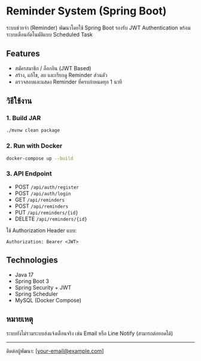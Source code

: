 # Reminder System (Spring Boot)

ระบบช่วยจำ (Reminder) พัฒนาโดยใช้ Spring Boot รองรับ JWT Authentication พร้อมระบบเตือนอัตโนมัติแบบ Scheduled Task

## Features
- สมัครสมาชิก / ล็อกอิน (JWT Based)
- สร้าง, แก้ไข, ลบ และเรียกดู Reminder ส่วนตัว
- ตรวจสอบและแสดง Reminder ที่ครบกำหนดทุก 1 นาที

## วิธีใช้งาน

### 1. Build JAR
```bash
./mvnw clean package
```

### 2. Run with Docker
```bash
docker-compose up --build
```

### 3. API Endpoint
- POST `/api/auth/register`
- POST `/api/auth/login`
- GET `/api/reminders`
- POST `/api/reminders`
- PUT `/api/reminders/{id}`
- DELETE `/api/reminders/{id}`

ใช้ Authorization Header แบบ:
```
Authorization: Bearer <JWT>
```

## Technologies
- Java 17
- Spring Boot 3
- Spring Security + JWT
- Spring Scheduler
- MySQL (Docker Compose)

## หมายเหตุ
ระบบยังไม่รวมระบบส่งแจ้งเตือนจริง เช่น Email หรือ Line Notify (สามารถต่อยอดได้)

---

ติดต่อผู้พัฒนา: [your-email@example.com]
